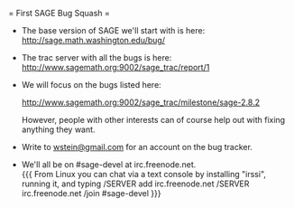 = First SAGE Bug Squash =

 * The base version of SAGE we'll start with is here:
      http://sage.math.washington.edu/bug/

 * The trac server with all the bugs is here:
      http://www.sagemath.org:9002/sage_trac/report/1
 
 * We will focus on the bugs listed here:

      http://www.sagemath.org:9002/sage_trac/milestone/sage-2.8.2

   However, people with other interests can of course help out with fixing anything they want. 
   

 * Write to wstein@gmail.com for an account on the bug tracker. 

 * We'll all be on #sage-devel at irc.freenode.net.  
{{{
From Linux you can chat via a text console by installing "irssi", running it, and typing 
  /SERVER add irc.freenode.net 
  /SERVER irc.freenode.net
  /join #sage-devel
}}}


 
